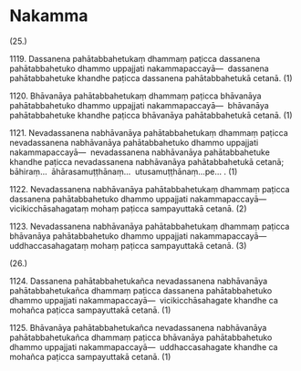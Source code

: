 # Nakamma

(25.)

1119\. Dassanena pahātabbahetukaṃ dhammaṃ paṭicca dassanena pahātabbahetuko dhammo uppajjati nakammapaccayā—  dassanena pahātabbahetuke khandhe paṭicca dassanena pahātabbahetukā cetanā. (1)

1120\. Bhāvanāya pahātabbahetukaṃ dhammaṃ paṭicca bhāvanāya pahātabbahetuko dhammo uppajjati nakammapaccayā—  bhāvanāya pahātabbahetuke khandhe paṭicca bhāvanāya pahātabbahetukā cetanā. (1)

1121\. Nevadassanena nabhāvanāya pahātabbahetukaṃ dhammaṃ paṭicca nevadassanena nabhāvanāya pahātabbahetuko dhammo uppajjati nakammapaccayā—  nevadassanena nabhāvanāya pahātabbahetuke khandhe paṭicca nevadassanena nabhāvanāya pahātabbahetukā cetanā; bāhiraṃ…  āhārasamuṭṭhānaṃ…  utusamuṭṭhānaṃ…pe… . (1)

1122\. Nevadassanena nabhāvanāya pahātabbahetukaṃ dhammaṃ paṭicca dassanena pahātabbahetuko dhammo uppajjati nakammapaccayā—  vicikicchāsahagataṃ mohaṃ paṭicca sampayuttakā cetanā. (2)

1123\. Nevadassanena nabhāvanāya pahātabbahetukaṃ dhammaṃ paṭicca bhāvanāya pahātabbahetuko dhammo uppajjati nakammapaccayā—  uddhaccasahagataṃ mohaṃ paṭicca sampayuttakā cetanā. (3)

(26.)

1124\. Dassanena pahātabbahetukañca nevadassanena nabhāvanāya pahātabbahetukañca dhammaṃ paṭicca dassanena pahātabbahetuko dhammo uppajjati nakammapaccayā—  vicikicchāsahagate khandhe ca mohañca paṭicca sampayuttakā cetanā. (1)

1125\. Bhāvanāya pahātabbahetukañca nevadassanena nabhāvanāya pahātabbahetukañca dhammaṃ paṭicca bhāvanāya pahātabbahetuko dhammo uppajjati nakammapaccayā—  uddhaccasahagate khandhe ca mohañca paṭicca sampayuttakā cetanā. (1)
